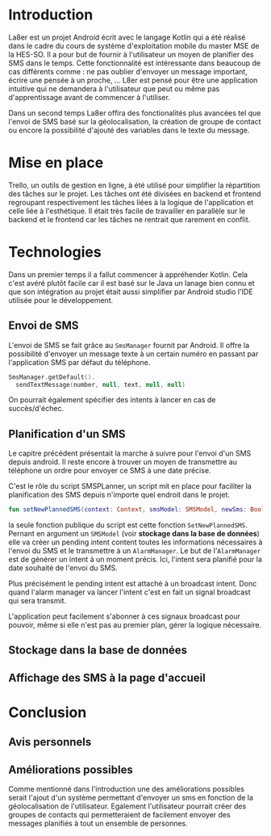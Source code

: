 # Introduction 

La8er est un projet Android écrit avec le langage Kotlin qui a été réalisé dans le cadre du cours de système d'exploitation mobile du master MSE de la HES-SO. Il a pour but de fournir à l'utilisateur un moyen de planifier des SMS dans le temps. Cette fonctionnalité est intéressante dans beaucoup de cas différents comme : ne pas oublier d'envoyer un message important, écrire une pensée à un proche, ...
L8er est pensé pour être une application intuitive qui ne demandera à l'utilisateur que peut ou même pas d'apprentissage avant de commencer à l'utiliser. 

Dans un second temps La8er offira des fonctionalités plus avancées tel que l'envoi de SMS basé sur la géolocalisation, la création de groupe de contact ou encore la possibilité d'ajouté des variables dans le texte du message. 

# Mise en place

Trello, un outils de gestion en ligne, à été utilisé pour simplifier la répartition des tâches sur le projet. Les tâches ont été divisées en backend et frontend regroupant respectivement les tâches liées à la logique de l'application et celle liée à l'esthétique. Il était très facile de travailler en parallèle sur le backend et le frontend car les tâches ne rentrait que rarement en conflit. 

# Technologies 

Dans un premier temps il a fallut commencer à appréhender Kotlin. Cela c'est avéré plutôt facile car il est basé sur le Java un lanage bien connu et que son intégration au projet était aussi simplifier par Android studio l'IDE utilisée pour le développement. 

## Envoi de SMS
L'envoi de SMS se fait grâce au ```SmsManager``` fournit par Android. Il offre la possibilité d'envoyer un message texte à un certain numéro en passant par l'application SMS par défaut du téléphone. 

```Kotlin
SmsManager.getDefault().
  sendTextMessage(number, null, text, null, null)
```

On pourrait également spécifier des intents à lancer en cas de succès/d'échec.

## Planification d'un SMS

Le capitre précédent présentait la marche à suivre pour l'envoi d'un SMS depuis android. Il reste encore à trouver un moyen de transmettre au téléphone un ordre pour envoyer ce SMS à une date précise. 

C'est le rôle du script SMSPLanner, un script mit en place pour faciliter la planification des SMS depuis n'importe quel endroit dans le projet. 

```Kotlin
fun setNewPlannedSMS(context: Context, smsModel: SMSModel, newSms: Boolean = true, update: Boolean = false)
```

la seule fonction publique du script est cette fonction ```SetNewPlannedSMS```. Pernant en argument un ```SMSModel``` (voir **stockage dans la base de données**) elle va créer un pending intent content toutes les informations nécessaires à l'envoi du SMS et le transmettre à un ```AlarmManager```. Le but de l'```AlarmManager``` est de générer un intent à un moment précis. Ici, l'intent sera planifié pour la date souhaité de l'envoi du SMS. 

Plus précisément le pending intent est attaché à un broadcast intent. Donc quand l'alarm manager va lancer l'intent c'est en fait un signal broadcast qui sera transmit. 

L'application peut facilement s'abonner à ces signaux broadcast pour pouvoir, même si elle n'est pas au premier plan, gérer la logique nécessaire. 


## Stockage dans la base de données

## Affichage des SMS à la page d'accueil 


# Conclusion 

## Avis personnels 



## Améliorations possibles 

Comme mentionné dans l'introduction une des améliorations possibles serait l'ajout d'un système permettant d'envoyer un sms en fonction de la géolocalisation de l'utilisateur. Egalement l'utilisateur pourrait créer des groupes de contacts qui permetteraient de facilement envoyer des messages planifiés à tout un ensemble de personnes. 
